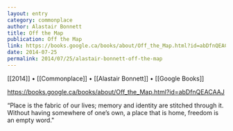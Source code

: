 ```yaml
---
layout: entry
category: commonplace
author: Alastair Bonnett
title: Off the Map
publication: Off the Map
link: https://books.google.ca/books/about/Off_the_Map.html?id=abDfnQEACAAJ
date: 2014-07-25
permalink: 2014/07/25/alastair-bonnett-off-the-map
---
```


[[2014]] • [[Commonplace]] • [[Alastair Bonnett]] • [[Google Books]]

https://books.google.ca/books/about/Off_the_Map.html?id=abDfnQEACAAJ

“Place is the fabric of our lives; memory and identity are stitched through it. Without having somewhere of one’s own, a place that is home, freedom is an empty word."
